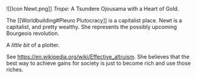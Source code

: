 ![[Icon Newt.png]]
*Trope:* A Tsundere Ojousama with a Heart of Gold.

The [[Worldbuilding#Pleuro Plutocracy]] is a capitalist place. Newt is a capitalist, and pretty wealthy. She represents the possibly upcoming Bourgeois revolution.

A *little bit* of a plotter.

See https://en.wikipedia.org/wiki/Effective_altruism. She believes that the best way to achieve gains for society is just to become rich and use those riches.